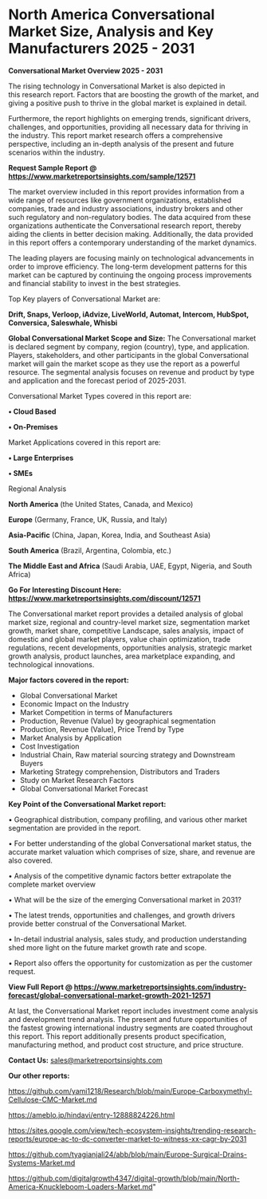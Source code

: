 # North America Conversational Market Size, Analysis and Key Manufacturers 2025 - 2031

<Strong> Conversational Market Overview 2025 - 2031</strong>

The rising technology in Conversational Market is also depicted in this research report. Factors that are boosting the growth of the market, and giving a positive push to thrive in the global market is explained in detail.

Furthermore, the report highlights on emerging trends, significant drivers, challenges, and opportunities, providing all necessary data for thriving in the industry. This report market research offers a comprehensive perspective, including an in-depth analysis of the present and future scenarios within the industry.

<strong>Request Sample Report @ <a href=https://www.marketreportsinsights.com/sample/12571>https://www.marketreportsinsights.com/sample/12571</a></strong>

The market overview included in this report provides information from a wide range of resources like government organizations, established companies, trade and industry associations, industry brokers and other such regulatory and non-regulatory bodies. The data acquired from these organizations authenticate the Conversational research report, thereby aiding the clients in better decision making. Additionally, the data provided in this report offers a contemporary understanding of the market dynamics.

The leading players are focusing mainly on technological advancements in order to improve efficiency. The long-term development patterns for this market can be captured by continuing the ongoing process improvements and financial stability to invest in the best strategies.

Top Key players of Conversational Market are:

<strong>Drift, Snaps, Verloop, iAdvize, LiveWorld, Automat, Intercom, HubSpot, Conversica, Saleswhale, Whisbi</strong>

<strong><b>Global Conversational Market Scope and Size:</b></strong>
The Conversational market is declared segment by company, region (country), type, and application. Players, stakeholders, and other participants in the global Conversational market will gain the market scope as they use the report as a powerful resource. The segmental analysis focuses on revenue and product by type and application and the forecast period of 2025-2031.

Conversational Market Types covered in this report are:

<strong>• Cloud Based

• On-Premises</strong>

Market Applications covered in this report are:

<strong>• Large Enterprises

• SMEs</strong> 

Regional Analysis

<strong>North America</strong> (the United States, Canada, and Mexico)

<strong>Europe</strong> (Germany, France, UK, Russia, and Italy)

<strong>Asia-Pacific</strong> (China, Japan, Korea, India, and Southeast Asia)

<strong>South America</strong> (Brazil, Argentina, Colombia, etc.)

<strong>The Middle East and Africa</strong> (Saudi Arabia, UAE, Egypt, Nigeria, and South Africa)

<strong>Go For Interesting Discount Here: <a href=https://www.marketreportsinsights.com/discount/12571>https://www.marketreportsinsights.com/discount/12571</a></strong>

The Conversational market report provides a detailed analysis of global market size, regional and country-level market size, segmentation market growth, market share, competitive Landscape, sales analysis, impact of domestic and global market players, value chain optimization, trade regulations, recent developments, opportunities analysis, strategic market growth analysis, product launches, area marketplace expanding, and technological innovations.

<strong><b>Major factors covered in the report:</b></strong>
<ul>
  <li>Global Conversational Market </li>
  <li>Economic Impact on the Industry</li>
  <li>Market Competition in terms of Manufacturers</li>
  <li>Production, Revenue (Value) by geographical segmentation</li>
  <li>Production, Revenue (Value), Price Trend by Type</li>
  <li>Market Analysis by Application</li>
  <li>Cost Investigation</li>
  <li>Industrial Chain, Raw material sourcing strategy and Downstream Buyers</li>
  <li>Marketing Strategy comprehension, Distributors and Traders</li>
  <li>Study on Market Research Factors</li>
  <li>Global Conversational Market Forecast</li>
</ul>

<strong><b>Key Point of the Conversational Market report:</b></strong>

• Geographical distribution, company profiling, and various other market segmentation are provided in the report.

• For better understanding of the global Conversational market status, the accurate market valuation which comprises of size, share, and revenue are also covered.

• Analysis of the competitive dynamic factors better extrapolate the complete market overview

• What will be the size of the emerging Conversational market in 2031?

• The latest trends, opportunities and challenges, and growth drivers provide better construal of the Conversational Market.

• In-detail industrial analysis, sales study, and production understanding shed more light on the future market growth rate and scope.

• Report also offers the opportunity for customization as per the customer request.

<strong><b>View Full Report @ <a href=https://www.marketreportsinsights.com/industry-forecast/global-conversational-market-growth-2021-12571>https://www.marketreportsinsights.com/industry-forecast/global-conversational-market-growth-2021-12571</a></b></strong>


At last, the Conversational Market report includes investment come analysis and development trend analysis. The present and future opportunities of the fastest growing international industry segments are coated throughout this report. This report additionally presents product specification, manufacturing method, and product cost structure, and price structure.

<strong>Contact Us:</strong>
sales@marketreportsinsights.com

<strong>Our other reports:</strong>

<a href=https://github.com/yami1218/Research/blob/main/Europe-Carboxymethyl-Cellulose-CMC-Market.md>https://github.com/yami1218/Research/blob/main/Europe-Carboxymethyl-Cellulose-CMC-Market.md</a>

<a href=https://ameblo.jp/hindavi/entry-12888824226.html>https://ameblo.jp/hindavi/entry-12888824226.html</a>

<a href=https://sites.google.com/view/tech-ecosystem-insights/trending-research-reports/europe-ac-to-dc-converter-market-to-witness-xx-cagr-by-2031>https://sites.google.com/view/tech-ecosystem-insights/trending-research-reports/europe-ac-to-dc-converter-market-to-witness-xx-cagr-by-2031</a>

<a href=https://github.com/tyagianjali24/abb/blob/main/Europe-Surgical-Drains-Systems-Market.md>https://github.com/tyagianjali24/abb/blob/main/Europe-Surgical-Drains-Systems-Market.md</a>

<a href=https://github.com/digitalgrowth4347/digital-growth/blob/main/North-America-Knuckleboom-Loaders-Market.md>https://github.com/digitalgrowth4347/digital-growth/blob/main/North-America-Knuckleboom-Loaders-Market.md</a>"
